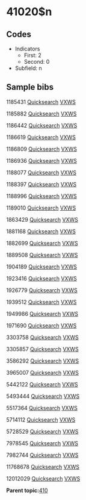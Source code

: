 # 41020$n

## Codes

-   Indicators
    -   First: 2
    -   Second: 0
-   Subfield: n

## Sample bibs

1185431 [Quicksearch](https://search.library.yale.edu/catalog/1185431) [VXWS](http://prodorbis.library.yale.edu:7014/vxws/GetHoldingsService?bibId=1185431)

1185882 [Quicksearch](https://search.library.yale.edu/catalog/1185882) [VXWS](http://prodorbis.library.yale.edu:7014/vxws/GetHoldingsService?bibId=1185882)

1186442 [Quicksearch](https://search.library.yale.edu/catalog/1186442) [VXWS](http://prodorbis.library.yale.edu:7014/vxws/GetHoldingsService?bibId=1186442)

1186619 [Quicksearch](https://search.library.yale.edu/catalog/1186619) [VXWS](http://prodorbis.library.yale.edu:7014/vxws/GetHoldingsService?bibId=1186619)

1186809 [Quicksearch](https://search.library.yale.edu/catalog/1186809) [VXWS](http://prodorbis.library.yale.edu:7014/vxws/GetHoldingsService?bibId=1186809)

1186936 [Quicksearch](https://search.library.yale.edu/catalog/1186936) [VXWS](http://prodorbis.library.yale.edu:7014/vxws/GetHoldingsService?bibId=1186936)

1188077 [Quicksearch](https://search.library.yale.edu/catalog/1188077) [VXWS](http://prodorbis.library.yale.edu:7014/vxws/GetHoldingsService?bibId=1188077)

1188397 [Quicksearch](https://search.library.yale.edu/catalog/1188397) [VXWS](http://prodorbis.library.yale.edu:7014/vxws/GetHoldingsService?bibId=1188397)

1188996 [Quicksearch](https://search.library.yale.edu/catalog/1188996) [VXWS](http://prodorbis.library.yale.edu:7014/vxws/GetHoldingsService?bibId=1188996)

1189010 [Quicksearch](https://search.library.yale.edu/catalog/1189010) [VXWS](http://prodorbis.library.yale.edu:7014/vxws/GetHoldingsService?bibId=1189010)

1863429 [Quicksearch](https://search.library.yale.edu/catalog/1863429) [VXWS](http://prodorbis.library.yale.edu:7014/vxws/GetHoldingsService?bibId=1863429)

1881168 [Quicksearch](https://search.library.yale.edu/catalog/1881168) [VXWS](http://prodorbis.library.yale.edu:7014/vxws/GetHoldingsService?bibId=1881168)

1882699 [Quicksearch](https://search.library.yale.edu/catalog/1882699) [VXWS](http://prodorbis.library.yale.edu:7014/vxws/GetHoldingsService?bibId=1882699)

1889508 [Quicksearch](https://search.library.yale.edu/catalog/1889508) [VXWS](http://prodorbis.library.yale.edu:7014/vxws/GetHoldingsService?bibId=1889508)

1904189 [Quicksearch](https://search.library.yale.edu/catalog/1904189) [VXWS](http://prodorbis.library.yale.edu:7014/vxws/GetHoldingsService?bibId=1904189)

1923416 [Quicksearch](https://search.library.yale.edu/catalog/1923416) [VXWS](http://prodorbis.library.yale.edu:7014/vxws/GetHoldingsService?bibId=1923416)

1926779 [Quicksearch](https://search.library.yale.edu/catalog/1926779) [VXWS](http://prodorbis.library.yale.edu:7014/vxws/GetHoldingsService?bibId=1926779)

1939512 [Quicksearch](https://search.library.yale.edu/catalog/1939512) [VXWS](http://prodorbis.library.yale.edu:7014/vxws/GetHoldingsService?bibId=1939512)

1949986 [Quicksearch](https://search.library.yale.edu/catalog/1949986) [VXWS](http://prodorbis.library.yale.edu:7014/vxws/GetHoldingsService?bibId=1949986)

1971690 [Quicksearch](https://search.library.yale.edu/catalog/1971690) [VXWS](http://prodorbis.library.yale.edu:7014/vxws/GetHoldingsService?bibId=1971690)

3303758 [Quicksearch](https://search.library.yale.edu/catalog/3303758) [VXWS](http://prodorbis.library.yale.edu:7014/vxws/GetHoldingsService?bibId=3303758)

3305857 [Quicksearch](https://search.library.yale.edu/catalog/3305857) [VXWS](http://prodorbis.library.yale.edu:7014/vxws/GetHoldingsService?bibId=3305857)

3586292 [Quicksearch](https://search.library.yale.edu/catalog/3586292) [VXWS](http://prodorbis.library.yale.edu:7014/vxws/GetHoldingsService?bibId=3586292)

3965007 [Quicksearch](https://search.library.yale.edu/catalog/3965007) [VXWS](http://prodorbis.library.yale.edu:7014/vxws/GetHoldingsService?bibId=3965007)

5442122 [Quicksearch](https://search.library.yale.edu/catalog/5442122) [VXWS](http://prodorbis.library.yale.edu:7014/vxws/GetHoldingsService?bibId=5442122)

5493444 [Quicksearch](https://search.library.yale.edu/catalog/5493444) [VXWS](http://prodorbis.library.yale.edu:7014/vxws/GetHoldingsService?bibId=5493444)

5517364 [Quicksearch](https://search.library.yale.edu/catalog/5517364) [VXWS](http://prodorbis.library.yale.edu:7014/vxws/GetHoldingsService?bibId=5517364)

5714112 [Quicksearch](https://search.library.yale.edu/catalog/5714112) [VXWS](http://prodorbis.library.yale.edu:7014/vxws/GetHoldingsService?bibId=5714112)

5728529 [Quicksearch](https://search.library.yale.edu/catalog/5728529) [VXWS](http://prodorbis.library.yale.edu:7014/vxws/GetHoldingsService?bibId=5728529)

7978545 [Quicksearch](https://search.library.yale.edu/catalog/7978545) [VXWS](http://prodorbis.library.yale.edu:7014/vxws/GetHoldingsService?bibId=7978545)

7982744 [Quicksearch](https://search.library.yale.edu/catalog/7982744) [VXWS](http://prodorbis.library.yale.edu:7014/vxws/GetHoldingsService?bibId=7982744)

11768678 [Quicksearch](https://search.library.yale.edu/catalog/11768678) [VXWS](http://prodorbis.library.yale.edu:7014/vxws/GetHoldingsService?bibId=11768678)

12012029 [Quicksearch](https://search.library.yale.edu/catalog/12012029) [VXWS](http://prodorbis.library.yale.edu:7014/vxws/GetHoldingsService?bibId=12012029)

**Parent topic:**[410](../../tags/410/410.md)

